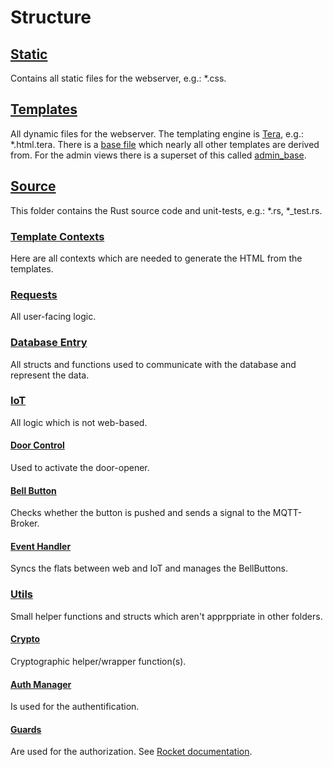 # Structure

## [Static](../static)

Contains all static files for the webserver,
e.g.: \*.css.

## [Templates](../templates)

All dynamic files for the webserver. The templating engine is [Tera](https://tera.netlify.app),
e.g.: \*.html.tera.
There is a [base file](../templates/base.html.tera) which nearly all other templates are derived from. For the admin views there is a superset of this called [admin_base](../templates/admin_base.html.tera).

## [Source](../src)

This folder contains the Rust source code and unit-tests,
e.g.: \*.rs, \*\_test.rs.

### [Template Contexts](../src/template_contexts)

Here are all contexts which are needed to generate the HTML from the templates.

### [Requests](../src/requests)

All user-facing logic.

### [Database Entry](../src/db_entry)

All structs and functions used to communicate with the database and represent the data.

### [IoT](../src/iot)

All logic which is not web-based.

#### [Door Control](../src/iot/door_control.rs)

Used to activate the door-opener.

#### [Bell Button](../src/iot/bell_button.rs)

Checks whether the button is pushed and sends a signal to the MQTT-Broker.

#### [Event Handler](../src/iot/event_handler.rs)

Syncs the flats between web and IoT and manages the BellButtons.

### [Utils](../src/utils)

Small helper functions and structs which aren't apprppriate in other folders.

#### [Crypto](../src/utils/crypto.rs)

Cryptographic helper/wrapper function(s).

#### [Auth Manager](../src/utils/auth_manager.rs)

Is used for the authentification.

#### [Guards](../src/utils/guards.rs)

Are used for the authorization. See [Rocket documentation](https://rocket.rs/v0.4/guide/requests/#request-guards).
